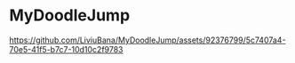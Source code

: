 # MyDoodleJump


https://github.com/LiviuBana/MyDoodleJump/assets/92376799/5c7407a4-70e5-41f5-b7c7-10d10c2f9783

